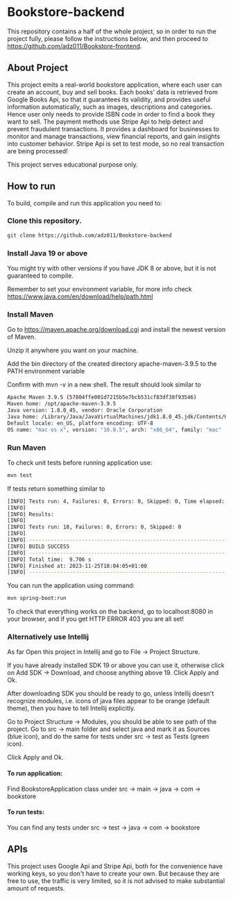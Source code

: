 # Bookstore-backend

This repository contains a half of the whole project, so in order to run the project fully, please follow the instructions below, and then proceed to https://github.com/adz011/Bookstore-frontend.

## About Project
This project emits a real-world bookstore application, where each user can create an account, buy and sell books.
Each books' data is retrieved from Google Books Api, so that it guarantees its validity, and provides useful information automatically, such as images, descriptions and categories. 
Hence user only needs to provide ISBN code in order to find a book they want to sell.
The payment methods use Stripe Api to help detect and prevent fraudulent transactions.
It provides a dashboard for businesses to monitor and manage transactions, view financial reports, and gain insights into customer behavior.
Stripe Api is set to test mode, so no real transaction are being processed!

This project serves educational purpose only.

## How to run
To build, compile and run this application you need to:

### Clone this repository.

```sh
git clone https://github.com/adz011/Bookstore-backend
```

### Install Java 19 or above
You might try with other versions if you have JDK 8 or above, but it is not guaranteed to compile. 

Remember to set your environment variable, for more info check https://www.java.com/en/download/help/path.html

### Install Maven 
Go to https://maven.apache.org/download.cgi and install the newest version of Maven.

Unzip it anywhere you want on your machine.

Add the bin directory of the created directory apache-maven-3.9.5 to the PATH environment variable

Confirm with mvn -v in a new shell. The result should look similar to

```sh
Apache Maven 3.9.5 (57804ffe001d7215b5e7bcb531cf83df38f93546)
Maven home: /opt/apache-maven-3.9.5
Java version: 1.8.0_45, vendor: Oracle Corporation
Java home: /Library/Java/JavaVirtualMachines/jdk1.8.0_45.jdk/Contents/Home/jre
Default locale: en_US, platform encoding: UTF-8
OS name: "mac os x", version: "10.8.5", arch: "x86_64", family: "mac"
```

### Run Maven
To check unit tests before running application use:

```sh
mvn test
```

If tests return something similar to 

```sh
[INFO] Tests run: 4, Failures: 0, Errors: 0, Skipped: 0, Time elapsed: 0.033 s - in com.bookstore.repository.ItemRepositoryTests
[INFO]
[INFO] Results:
[INFO]
[INFO] Tests run: 18, Failures: 0, Errors: 0, Skipped: 0
[INFO]
[INFO] ------------------------------------------------------------------------
[INFO] BUILD SUCCESS
[INFO] ------------------------------------------------------------------------
[INFO] Total time:  9.706 s
[INFO] Finished at: 2023-11-25T18:04:05+01:00
[INFO] ------------------------------------------------------------------------
```
You can run the application using command:

```sh
mvn spring-boot:run
```

To check that everything works on the backend, go to localhost:8080 in your browser, and if you get HTTP ERROR 403 you are all set!

### Alternatively use Intellij

As far 
Open this project in Intellij and go to File -> Project Structure.

If you have already installed SDK 19 or above you can use it, otherwise click on Add SDK -> Download, and choose anything above 19. Click Apply and Ok.

After downloading SDK you should be ready to go, unless Intellij doesn't recognize modules, i.e. icons of java files appear to be orange (default theme), then you have to tell Intellij explicitly.

Go to Project Structure -> Modules, you should be able to see path of the project. Go to src -> main folder and select java and mark it as Sources (blue icon), and do the same for tests under src -> test as Tests (green icon).

Click Apply and Ok.

#### To run application:
Find BookstoreApplication class under src -> main -> java -> com -> bookstore

#### To run tests: 
You can find any tests under src -> test -> java -> com -> bookstore

## APIs
This project uses Google Api and Stripe Api, both for the convenience have working keys, so you don't have to create your own.
But because they are free to use, the traffic is very limited, so it is not advised to make substantial amount of requests.


